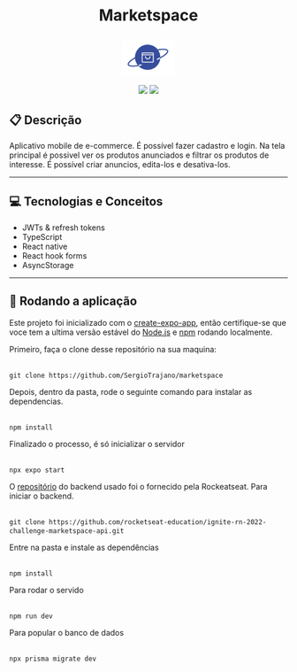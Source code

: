 # <p align = "center"> Marketspace </p>

<p align="center">
   <img src="https://github.com/SergioTrajano/marketspace/blob/main/src/assets/Logo.png"/>
</p>

<p align = "center">
   <img src="https://img.shields.io/badge/author-SergioTrajano-4dae71?style=flat-square" />
   <img src="https://img.shields.io/github/languages/count/SergioTrajano/marketspace?color=4dae71&style=flat-square" />
</p>


##  :clipboard: Descrição

Aplicativo mobile de e-commerce. É possível fazer cadastro e login. Na tela principal é possivel ver os produtos anunciados e filtrar os produtos de interesse. É possível criar anuncios, edita-los e desativa-los.

***

## :computer:	 Tecnologias e Conceitos

- JWTs & refresh tokens
- TypeScript
- React native
- React hook forms
- AsyncStorage

***

## 🏁 Rodando a aplicação

Este projeto foi inicializado com o [create-expo-app](https://docs.expo.dev/), então certifique-se que voce tem a ultima versão estável do [Node.js](https://nodejs.org/en/download/) e [npm](https://www.npmjs.com/) rodando localmente.

Primeiro, faça o clone desse repositório na sua maquina:

```

git clone https://github.com/SergioTrajano/marketspace

```

Depois, dentro da pasta, rode o seguinte comando para instalar as dependencias.

```

npm install

```

Finalizado o processo, é só inicializar o servidor

```

npx expo start

```

O [repositório](https://github.com/rocketseat-education/ignite-rn-2022-challenge-marketspace-api.git) do backend usado foi o fornecido pela Rockeatseat. Para iniciar o backend.


```

git clone https://github.com/rocketseat-education/ignite-rn-2022-challenge-marketspace-api.git

```

Entre na pasta e instale as dependências

```

npm install

```

Para rodar o servido 

```

npm run dev

```

Para popular o banco de dados 


```

npx prisma migrate dev

```

